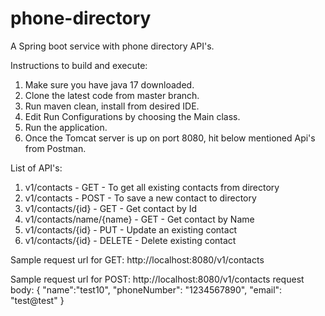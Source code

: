 # phone-directory
A Spring boot service with phone directory API's.

Instructions to build and execute:
1. Make sure you have java 17 downloaded.
2. Clone the latest code from master branch.
3. Run maven clean, install from desired IDE.
4. Edit Run Configurations by choosing the Main class.
5. Run the application.
6. Once the Tomcat server is up on port 8080, hit below mentioned Api's from Postman.

List of API's:
1. v1/contacts - GET - To get all existing contacts from directory
2. v1/contacts - POST - To save a new contact to directory
3. v1/contacts/{id} - GET - Get contact by Id
4. v1/contacts/name/{name} - GET - Get contact by Name
5. v1/contacts/{id} - PUT - Update an existing contact
6. v1/contacts/{id} - DELETE - Delete existing contact

Sample request url for GET: http://localhost:8080/v1/contacts

Sample request url for POST: http://localhost:8080/v1/contacts
request body: 
{
    "name":"test10",
    "phoneNumber": "1234567890",
    "email": "test@test"
}



